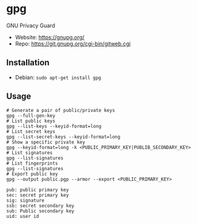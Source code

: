 # gpg

GNU Privacy Guard

- Website: <https://gnupg.org/>
- Repo: <https://git.gnupg.org/cgi-bin/gitweb.cgi>

## Installation

- Debian: `sudo apt-get install gpg`

## Usage

```text
# Generate a pair of public/private keys
gpg --full-gen-key
# List public keys
gpg --list-keys --keyid-format=long
# List secret keys
gpg --list-secret-keys --keyid-format=long
# Show a specific private key
gpg --keyid-format=long -k <PUBLIC_PRIMARY_KEY|PUBLIB_SECONDARY_KEY>
# List signatures
gpg --list-signatures
# List fingerprints
gpg --list-signatures
# Export public key
gpg --output public.pgp --armor --export <PUBLIC_PRIMARY_KEY>
```

```text
pub: public primary key
sec: secret primary key
sig: signature
ssb: secret secondary key
sub: Public secondary key
uid: user id
```
